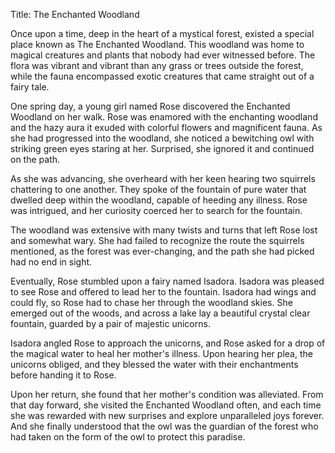 Title: The Enchanted Woodland

Once upon a time, deep in the heart of a mystical forest, existed a special place known as The Enchanted Woodland. This woodland was home to magical creatures and plants that nobody had ever witnessed before. The flora was vibrant and vibrant than any grass or trees outside the forest, while the fauna encompassed exotic creatures that came straight out of a fairy tale. 

One spring day, a young girl named Rose discovered the Enchanted Woodland on her walk. Rose was enamored with the enchanting woodland and the hazy aura it exuded with colorful flowers and magnificent fauna. As she had progressed into the woodland, she noticed a bewitching owl with striking green eyes staring at her. Surprised, she ignored it and continued on the path.

As she was advancing, she overheard with her keen hearing two squirrels chattering to one another. They spoke of the fountain of pure water that dwelled deep within the woodland, capable of heeding any illness. Rose was intrigued, and her curiosity coerced her to search for the fountain.

The woodland was extensive with many twists and turns that left Rose lost and somewhat wary. She had failed to recognize the route the squirrels mentioned, as the forest was ever-changing, and the path she had picked had no end in sight.

Eventually, Rose stumbled upon a fairy named Isadora. Isadora was pleased to see Rose and offered to lead her to the fountain. Isadora had wings and could fly, so Rose had to chase her through the woodland skies. She emerged out of the woods, and across a lake lay a beautiful crystal clear fountain, guarded by a pair of majestic unicorns.

Isadora angled Rose to approach the unicorns, and Rose asked for a drop of the magical water to heal her mother's illness. Upon hearing her plea, the unicorns obliged, and they blessed the water with their enchantments before handing it to Rose.

Upon her return, she found that her mother's condition was alleviated. From that day forward, she visited the Enchanted Woodland often, and each time she was rewarded with new surprises and explore unparalleled joys forever. And she finally understood that the owl was the guardian of the forest who had taken on the form of the owl to protect this paradise.
